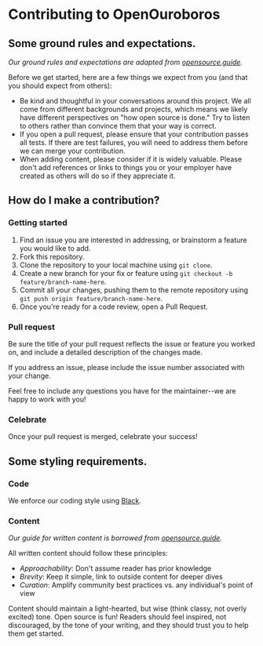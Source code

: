 # Contributing to OpenOuroboros

## Some ground rules and expectations.
_Our ground rules and expectations are adapted from [opensource.guide](https://github.com/github/opensource.guide/blob/master/CONTRIBUTING.md)._

Before we get started, here are a few things we expect from you (and that you should expect from others):

* Be kind and thoughtful in your conversations around this project. We all come from different backgrounds and projects, which means we likely have different perspectives on "how open source is done." Try to listen to others rather than convince them that your way is correct.
* If you open a pull request, please ensure that your contribution passes all tests. If there are test failures, you will need to address them before we can merge your contribution.
* When adding content, please consider if it is widely valuable. Please don't add references or links to things you or your employer have created as others will do so if they appreciate it.

## How do I make a contribution?

### Getting started

1. Find an issue you are interested in addressing, or brainstorm a feature you would like to add.
2. Fork this repository.
3. Clone the repository to your local machine using `git clone`.
4. Create a new branch for your fix or feature using `git checkout -b feature/branch-name-here`.
5. Commit all your changes, pushing them to the remote repository using `git push origin feature/branch-name-here`.
6. Once you're ready for a code review, open a Pull Request.

### Pull request

Be sure the title of your pull request reflects the issue or feature you worked on, and include a detailed description of the changes made.

If you address an issue, please include the issue number associated with your change. 

Feel free to include any questions you have for the maintainer--we are happy to work with you!

### Celebrate

Once your pull request is merged, celebrate your success!

## Some styling requirements.

### Code

We enforce our coding style using [Black](https://github.com/python/black).

### Content
_Our guide for written content is borrowed from [opensource.guide](https://github.com/github/opensource.guide/blob/master/docs/styleguide.md)._

All written content should follow these principles:

* *Approachability*: Don't assume reader has prior knowledge
* *Brevity*: Keep it simple, link to outside content for deeper dives
* *Curation*: Amplify community best practices vs. any individual's point of view

Content should maintain a light-hearted, but wise (think classy, not overly excited) tone. Open source is fun! Readers should feel inspired, not discouraged, by the tone of your writing, and they should trust you to help them get started.
